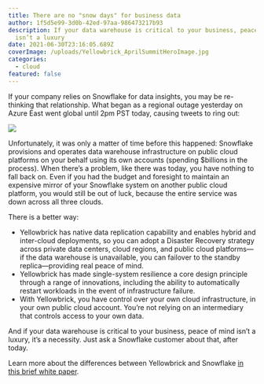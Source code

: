 ```yaml
---
title: There are no "snow days" for business data
author: 1f5d5e99-3d0b-42ed-97aa-986473217b93
description: If your data warehouse is critical to your business, peace of mind
  isn’t a luxury
date: 2021-06-30T23:16:05.689Z
coverImage: /uploads/Yellowbrick_AprilSummitHeroImage.jpg
categories:
  - cloud
featured: false
---
```

If your company relies on Snowflake for data insights, you may be re-thinking that relationship. What began as a regional outage yesterday on Azure East went global until 2pm PST today, causing tweets to ring out:

![](/uploads/picture1-1-.png)

Unfortunately, it was only a matter of time before this happened: Snowflake provisions and operates data warehouse infrastructure on public cloud platforms on your behalf using its own accounts (spending $billions in the process). When there’s a problem, like there was today, you have nothing to fall back on. Even if you had the budget and foresight to maintain an expensive mirror of your Snowflake system on another public cloud platform, you would still be out of luck, because the entire service was down across all three clouds.

There is a better way:

* Yellowbrick has native data replication capability and enables hybrid and inter-cloud deployments, so you can adopt a Disaster Recovery strategy across private data centers, cloud regions, and public cloud platforms—if the data warehouse is unavailable, you can failover to the standby replica—providing real peace of mind. 
* Yellowbrick has made single-system resilience a core design principle through a range of innovations, including the ability to automatically restart workloads in the event of infrastructure failure.
* With Yellowbrick, you have control over your own cloud infrastructure, in your own public cloud account. You’re not relying on an intermediary that controls access to your own data. 

And if your data warehouse is critical to your business, peace of mind isn’t a luxury, it’s a necessity. Just ask a Snowflake customer about that, after today.

Learn more about the differences between Yellowbrick and Snowflake [in this brief white paper](https://www.yellowbrick.com/go/yellowbrick-vs-snowflake/).
